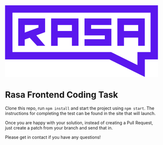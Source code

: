 ![Rasa](/src/components/rasa.svg)

# Rasa Frontend Coding Task

Clone this repo, run `npm install` and start the project using `npm start`. The instructions for completing the test can be found in the site that will launch.

Once you are happy with your solution, instead of creating a Pull Request, just create a patch from your branch and send that in.

Please get in contact if you have any questions!
